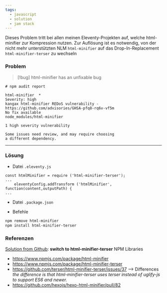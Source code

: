 ```yaml
---
tags:
  - javascript
  - solution
  - jam stack
---
```


Dieses Problem tritt bei allen meinen Eleventy-Projekten auf, welche html-minifier zur Kompression nutzen. Zur Auflösung ist es notwendig, von der nicht mehr unterstützten NLM `html-minifier` auf das Drop-In-Replacement `html-minifier-terser` zu wechseln 

### Problem

> [!bug]  html-minifier has an unfixable bug

```
# npm audit report

html-minifier  *
Severity: high
kangax html-minifier REDoS vulnerability - https://github.com/advisories/GHSA-pfq8-rq6v-vf5m
No fix available
node_modules/html-minifier

1 high severity vulnerability

Some issues need review, and may require choosing
a different dependency.
```
---

### Lösung

- Datei `.eleventy.js`
```
const htmlMinifier = require ('html-minifier-terser');
...
	eleventyConfig.addTransform ('htmlMinifier', function(content,outputPath) {
...
```

- Datei `.package.json`

- Befehle
```sh
npm remove html-minifier
npm install html-minifier-terser
```

### Referenzen

[Solution from Github](https://github.com/kangax/html-minifier/issues/1135): **switch to html-minifier-terser**
NPM Libraries
- https://www.npmjs.com/package/html-minifier
- https://www.npmjs.com/package/html-minifier-terser
- https://github.com/terser/html-minifier-terser/issues/37 --> Differences *the difference is that html-minifier-terser uses terser instead of uglify-js to support ES6 and newer.*
- https://github.com/hexojs/hexo-html-minifier/pull/82